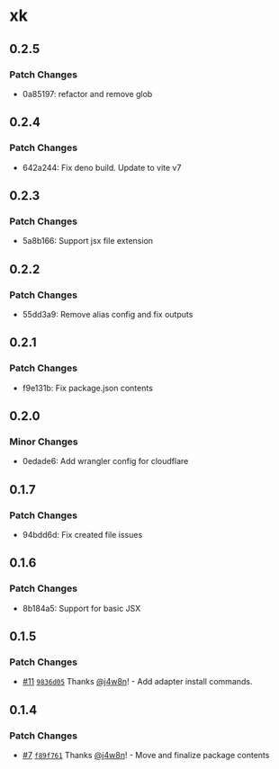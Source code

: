 # xk

## 0.2.5

### Patch Changes

- 0a85197: refactor and remove glob

## 0.2.4

### Patch Changes

- 642a244: Fix deno build. Update to vite v7

## 0.2.3

### Patch Changes

- 5a8b166: Support jsx file extension

## 0.2.2

### Patch Changes

- 55dd3a9: Remove alias config and fix outputs

## 0.2.1

### Patch Changes

- f9e131b: Fix package.json contents

## 0.2.0

### Minor Changes

- 0edade6: Add wrangler config for cloudflare

## 0.1.7

### Patch Changes

- 94bdd6d: Fix created file issues

## 0.1.6

### Patch Changes

- 8b184a5: Support for basic JSX

## 0.1.5

### Patch Changes

- [#11](https://github.com/xinkjs/xink/pull/11) [`9836d05`](https://github.com/xinkjs/xink/commit/9836d051166d7d9f1e6b2b72444377f4d31b6218) Thanks [@j4w8n](https://github.com/j4w8n)! - Add adapter install commands.

## 0.1.4

### Patch Changes

- [#7](https://github.com/xinkjs/xink/pull/7) [`f89f761`](https://github.com/xinkjs/xink/commit/f89f7616b5063f19a7b17f74c03e9becde22c90f) Thanks [@j4w8n](https://github.com/j4w8n)! - Move and finalize package contents
